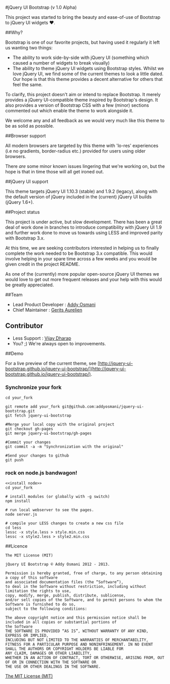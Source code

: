 #jQuery UI Bootstrap (v 1.0 Alpha)

This project was started to bring the beauty and ease-of-use of Bootstrap to jQuery UI widgets ♥.


##Why?

Bootstrap is one of our favorite projects, but having used it regularly it left us wanting two things:

* The ability to work side-by-side with jQuery UI (something which caused a number of widgets to break visually)
* The ability to theme jQuery UI widgets using Bootstrap styles. Whilst we love jQuery UI, we find some of the current themes to look a little dated. Our hope is that this theme provides a decent alternative for others that feel the same.

To clarify, this project doesn't aim or intend to replace Bootstrap. It merely provides a jQuery UI-compatible theme inspired by Bootstrap's design. It also provides a version of Bootstrap CSS with a few (minor) sections commented out which enable the theme to work alongside it.

We welcome any and all feedback as we would very much like this theme to be as solid as possible.

##Browser support

All modern browsers are targeted by this theme with 'lo-res' experiences (i.e no gradients, border-radius etc.) provided for users using older browsers. 

There *are* some minor known issues lingering that we're working on, but the hope is that in time those will all get ironed out. 

##jQuery UI support

This theme targets jQuery UI 1.10.3 (stable) and 1.9.2 (legacy), along with the default version of jQuery included in the (current) jQuery UI builds (jQuery 1.6+).

##Project status

This project is under active, but slow development. There has been a great deal of work done in branches to introduce compatibility with jQuery UI 1.9 and further work done to move us towards using LESS and improved parity with Bootstrap 3.x.

At this time, we are seeking contributors interested in helping us to finally complete the work needed to be Bootstrap 3.x compatible. This would involve helping in your spare time across a few weeks and you would be given credit in the project README. 

As one of the (currently) more popular open-source jQuery UI themes we would love to get out more frequent releases and your help with this would be greatly appreciated.

##Team

* Lead Product Developer : [Addy Osmani](https://github.com/addyosmani) 
* Chief Maintainer : [Gerits Aurelien](https://github.com/gtraxx)

## Contributor

* Less Support : [Vijay Dharap](https://github.com/dharapvj)
* You? ;) We're always open to improvements.

##Demo

For a live preview of the current theme, see [http://jquery-ui-bootstrap.github.io/jquery-ui-bootstrap/](http://jquery-ui-bootstrap.github.io/jquery-ui-bootstrap/).

### Synchronize your fork

    cd your_fork

    git remote add your_fork git@github.com:addyosmani/jquery-ui-bootstrap.git
    git fetch jquery-ui-bootstrap

    #Merge your local copy with the original project
    git checkout gh-pages
    git merge jquery-ui-bootstrap/gh-pages

    #Commit your changes
    git commit -a -m "Synchronization with the original"

    #Send your changes to github
    git push

### rock on node.js bandwagon!
```Shell
<<install node>>
cd your_fork

# install modules (or globally with -g switch)
npm install

# run local webserver to see the pages.
node server.js

# compile your LESS changes to create a new css file
cd less
lessc -x style.less > style.min.css
lessc -x style2.less > style2.min.css
```	

	

##Licence

    The MIT License (MIT)

    jQuery UI Bootstrap © Addy Osmani 2012 - 2013.

    Permission is hereby granted, free of charge, to any person obtaining a copy of this software 
    and associated documentation files (the “Software”), 
    to deal in the Software without restriction, including without limitation the rights to use, 
    copy, modify, merge, publish, distribute, sublicense, 
    and/or sell copies of the Software, and to permit persons to whom the Software is furnished to do so, 
    subject to the following conditions:

    The above copyright notice and this permission notice shall be included in all copies or substantial portions of 
    the Software
    THE SOFTWARE IS PROVIDED “AS IS”, WITHOUT WARRANTY OF ANY KIND, EXPRESS OR IMPLIED, 
    INCLUDING BUT NOT LIMITED TO THE WARRANTIES OF MERCHANTABILITY, 
    FITNESS FOR A PARTICULAR PURPOSE AND NONINFRINGEMENT. IN NO EVENT SHALL THE AUTHORS OR COPYRIGHT HOLDERS BE LIABLE FOR 
    ANY CLAIM, DAMAGES OR OTHER LIABILITY, 
    WHETHER IN AN ACTION OF CONTRACT, TORT OR OTHERWISE, ARISING FROM, OUT OF OR IN CONNECTION WITH THE SOFTWARE OR 
    THE USE OR OTHER DEALINGS IN THE SOFTWARE.

[The MIT License (MIT)](http://mit-license.org/) 
